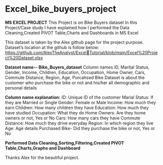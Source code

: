 # Excel_bike_buyers_project
**MS EXCEL PROJECT**
This Project is on Bike Buyers dataset
In this Project/Case study I have explained how I performed the 
Data Cleaning,Created PIVOT Table,Charts and Dashboards in MS Excel

This dataset is taken by the Alex github page for the project purpose.
Dataset’s location at the github is follow below:
https://github.com/AlexTheAnalyst/ExcelTutorial/blob/main/Excel%20Project%20Dataset.xlsx

**Dataset name-- Bike_Buyers_dataset**
Column names
ID, Marital Status, Gender, Income, Children, Education, Occupation, Home 
Owner, Cars, Commute Distance, Region, Age, Purcahsed Bike
Dataset is about the customer who purchase the bike or not and his/her all 
demographic and personal details


**Column name explanation:**
ID: Unique ID of the customer
Marial Status: If they are Married or Single
Gender: Female or Male
Income: How much they earn
Children: How many children they have
Education: How much they have studied
Occupation: What they do
Home Owners: Are they home owners or not, Yes or No
Cars: How many cars they have
Commute Distance: How much they drive everyday
Region: In which region they live
Age: Age details
Purchased Bike- Did they purchase the bike or not, Yes or No

**Performed Data Cleaning,Sorting,Filtering,Created PIVOT Table,Charts,Graphs and Dashboard**

Thanks Alex for the beautiful project.
